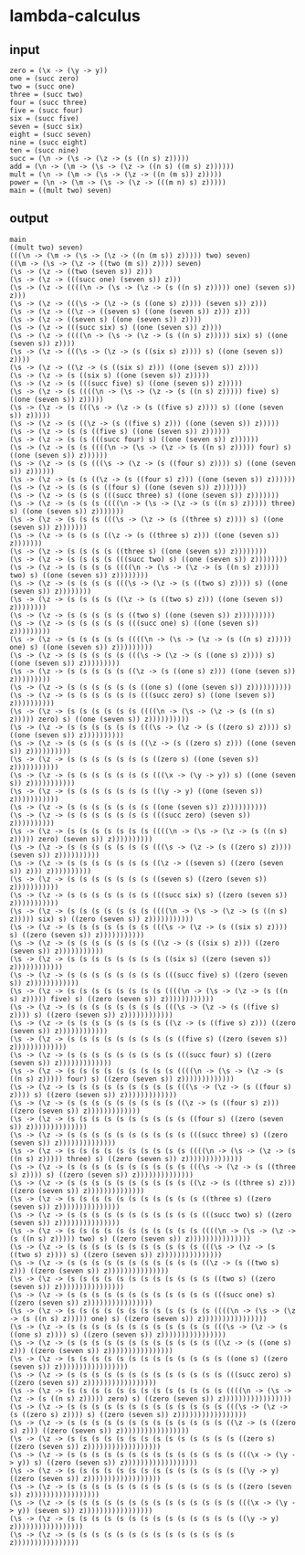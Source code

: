 # lambda-calculus

## input

	zero = (\x -> (\y -> y))                                                                            
	one = (succ zero)                                                                                   
	two = (succ one)                                                                                    
	three = (succ two)                                                                                  
	four = (succ three)                                                                                 
	five = (succ four)                                                                                  
	six = (succ five)                                                                                   
	seven = (succ six)                                                                                  
	eight = (succ seven)                                                                                
	nine = (succ eight)                                                                                 
	ten = (succ nine)                                                                                   
	succ = (\n -> (\s -> (\z -> (s ((n s) z)))))                                                        
	add = (\n -> (\m -> (\s -> (\z -> ((n s) ((m s) z))))))                                             
	mult = (\n -> (\m -> (\s -> (\z -> ((n (m s)) z)))))                                                
	power = (\n -> (\m -> (\s -> (\z -> (((m n) s) z)))))                                               
	main = ((mult two) seven)    

## output

	main
	((mult two) seven)
	(((\n -> (\m -> (\s -> (\z -> ((n (m s)) z))))) two) seven)
	((\m -> (\s -> (\z -> ((two (m s)) z)))) seven)
	(\s -> (\z -> ((two (seven s)) z)))
	(\s -> (\z -> (((succ one) (seven s)) z)))
	(\s -> (\z -> ((((\n -> (\s -> (\z -> (s ((n s) z))))) one) (seven s)) z)))
	(\s -> (\z -> (((\s -> (\z -> (s ((one s) z)))) (seven s)) z)))
	(\s -> (\z -> ((\z -> ((seven s) ((one (seven s)) z))) z)))
	(\s -> (\z -> ((seven s) ((one (seven s)) z))))
	(\s -> (\z -> (((succ six) s) ((one (seven s)) z))))
	(\s -> (\z -> ((((\n -> (\s -> (\z -> (s ((n s) z))))) six) s) ((one (seven s)) z))))
	(\s -> (\z -> (((\s -> (\z -> (s ((six s) z)))) s) ((one (seven s)) z))))
	(\s -> (\z -> ((\z -> (s ((six s) z))) ((one (seven s)) z))))
	(\s -> (\z -> (s ((six s) ((one (seven s)) z)))))
	(\s -> (\z -> (s (((succ five) s) ((one (seven s)) z)))))
	(\s -> (\z -> (s ((((\n -> (\s -> (\z -> (s ((n s) z))))) five) s) ((one (seven s)) z)))))
	(\s -> (\z -> (s (((\s -> (\z -> (s ((five s) z)))) s) ((one (seven s)) z)))))
	(\s -> (\z -> (s ((\z -> (s ((five s) z))) ((one (seven s)) z)))))
	(\s -> (\z -> (s (s ((five s) ((one (seven s)) z))))))
	(\s -> (\z -> (s (s (((succ four) s) ((one (seven s)) z))))))
	(\s -> (\z -> (s (s ((((\n -> (\s -> (\z -> (s ((n s) z))))) four) s) ((one (seven s)) z))))))
	(\s -> (\z -> (s (s (((\s -> (\z -> (s ((four s) z)))) s) ((one (seven s)) z))))))
	(\s -> (\z -> (s (s ((\z -> (s ((four s) z))) ((one (seven s)) z))))))
	(\s -> (\z -> (s (s (s ((four s) ((one (seven s)) z)))))))
	(\s -> (\z -> (s (s (s (((succ three) s) ((one (seven s)) z)))))))
	(\s -> (\z -> (s (s (s ((((\n -> (\s -> (\z -> (s ((n s) z))))) three) s) ((one (seven s)) z)))))))
	(\s -> (\z -> (s (s (s (((\s -> (\z -> (s ((three s) z)))) s) ((one (seven s)) z)))))))
	(\s -> (\z -> (s (s (s ((\z -> (s ((three s) z))) ((one (seven s)) z)))))))
	(\s -> (\z -> (s (s (s (s ((three s) ((one (seven s)) z))))))))
	(\s -> (\z -> (s (s (s (s (((succ two) s) ((one (seven s)) z))))))))
	(\s -> (\z -> (s (s (s (s ((((\n -> (\s -> (\z -> (s ((n s) z))))) two) s) ((one (seven s)) z))))))))
	(\s -> (\z -> (s (s (s (s (((\s -> (\z -> (s ((two s) z)))) s) ((one (seven s)) z))))))))
	(\s -> (\z -> (s (s (s (s ((\z -> (s ((two s) z))) ((one (seven s)) z))))))))
	(\s -> (\z -> (s (s (s (s (s ((two s) ((one (seven s)) z)))))))))
	(\s -> (\z -> (s (s (s (s (s (((succ one) s) ((one (seven s)) z)))))))))
	(\s -> (\z -> (s (s (s (s (s ((((\n -> (\s -> (\z -> (s ((n s) z))))) one) s) ((one (seven s)) z)))))))))
	(\s -> (\z -> (s (s (s (s (s (((\s -> (\z -> (s ((one s) z)))) s) ((one (seven s)) z)))))))))
	(\s -> (\z -> (s (s (s (s (s ((\z -> (s ((one s) z))) ((one (seven s)) z)))))))))
	(\s -> (\z -> (s (s (s (s (s (s ((one s) ((one (seven s)) z))))))))))
	(\s -> (\z -> (s (s (s (s (s (s (((succ zero) s) ((one (seven s)) z))))))))))
	(\s -> (\z -> (s (s (s (s (s (s ((((\n -> (\s -> (\z -> (s ((n s) z))))) zero) s) ((one (seven s)) z))))))))))
	(\s -> (\z -> (s (s (s (s (s (s (((\s -> (\z -> (s ((zero s) z)))) s) ((one (seven s)) z))))))))))
	(\s -> (\z -> (s (s (s (s (s (s ((\z -> (s ((zero s) z))) ((one (seven s)) z))))))))))
	(\s -> (\z -> (s (s (s (s (s (s (s ((zero s) ((one (seven s)) z)))))))))))
	(\s -> (\z -> (s (s (s (s (s (s (s (((\x -> (\y -> y)) s) ((one (seven s)) z)))))))))))
	(\s -> (\z -> (s (s (s (s (s (s (s ((\y -> y) ((one (seven s)) z)))))))))))
	(\s -> (\z -> (s (s (s (s (s (s (s ((one (seven s)) z))))))))))
	(\s -> (\z -> (s (s (s (s (s (s (s (((succ zero) (seven s)) z))))))))))
	(\s -> (\z -> (s (s (s (s (s (s (s ((((\n -> (\s -> (\z -> (s ((n s) z))))) zero) (seven s)) z))))))))))
	(\s -> (\z -> (s (s (s (s (s (s (s (((\s -> (\z -> (s ((zero s) z)))) (seven s)) z))))))))))
	(\s -> (\z -> (s (s (s (s (s (s (s ((\z -> ((seven s) ((zero (seven s)) z))) z))))))))))
	(\s -> (\z -> (s (s (s (s (s (s (s ((seven s) ((zero (seven s)) z)))))))))))
	(\s -> (\z -> (s (s (s (s (s (s (s (((succ six) s) ((zero (seven s)) z)))))))))))
	(\s -> (\z -> (s (s (s (s (s (s (s ((((\n -> (\s -> (\z -> (s ((n s) z))))) six) s) ((zero (seven s)) z)))))))))))
	(\s -> (\z -> (s (s (s (s (s (s (s (((\s -> (\z -> (s ((six s) z)))) s) ((zero (seven s)) z)))))))))))
	(\s -> (\z -> (s (s (s (s (s (s (s ((\z -> (s ((six s) z))) ((zero (seven s)) z)))))))))))
	(\s -> (\z -> (s (s (s (s (s (s (s (s ((six s) ((zero (seven s)) z))))))))))))
	(\s -> (\z -> (s (s (s (s (s (s (s (s (((succ five) s) ((zero (seven s)) z))))))))))))
	(\s -> (\z -> (s (s (s (s (s (s (s (s ((((\n -> (\s -> (\z -> (s ((n s) z))))) five) s) ((zero (seven s)) z))))))))))))
	(\s -> (\z -> (s (s (s (s (s (s (s (s (((\s -> (\z -> (s ((five s) z)))) s) ((zero (seven s)) z))))))))))))
	(\s -> (\z -> (s (s (s (s (s (s (s (s ((\z -> (s ((five s) z))) ((zero (seven s)) z))))))))))))
	(\s -> (\z -> (s (s (s (s (s (s (s (s (s ((five s) ((zero (seven s)) z)))))))))))))
	(\s -> (\z -> (s (s (s (s (s (s (s (s (s (((succ four) s) ((zero (seven s)) z)))))))))))))
	(\s -> (\z -> (s (s (s (s (s (s (s (s (s ((((\n -> (\s -> (\z -> (s ((n s) z))))) four) s) ((zero (seven s)) z)))))))))))))
	(\s -> (\z -> (s (s (s (s (s (s (s (s (s (((\s -> (\z -> (s ((four s) z)))) s) ((zero (seven s)) z)))))))))))))
	(\s -> (\z -> (s (s (s (s (s (s (s (s (s ((\z -> (s ((four s) z))) ((zero (seven s)) z)))))))))))))
	(\s -> (\z -> (s (s (s (s (s (s (s (s (s (s ((four s) ((zero (seven s)) z))))))))))))))
	(\s -> (\z -> (s (s (s (s (s (s (s (s (s (s (((succ three) s) ((zero (seven s)) z))))))))))))))
	(\s -> (\z -> (s (s (s (s (s (s (s (s (s (s ((((\n -> (\s -> (\z -> (s ((n s) z))))) three) s) ((zero (seven s)) z))))))))))))))
	(\s -> (\z -> (s (s (s (s (s (s (s (s (s (s (((\s -> (\z -> (s ((three s) z)))) s) ((zero (seven s)) z))))))))))))))
	(\s -> (\z -> (s (s (s (s (s (s (s (s (s (s ((\z -> (s ((three s) z))) ((zero (seven s)) z))))))))))))))
	(\s -> (\z -> (s (s (s (s (s (s (s (s (s (s (s ((three s) ((zero (seven s)) z)))))))))))))))
	(\s -> (\z -> (s (s (s (s (s (s (s (s (s (s (s (((succ two) s) ((zero (seven s)) z)))))))))))))))
	(\s -> (\z -> (s (s (s (s (s (s (s (s (s (s (s ((((\n -> (\s -> (\z -> (s ((n s) z))))) two) s) ((zero (seven s)) z)))))))))))))))
	(\s -> (\z -> (s (s (s (s (s (s (s (s (s (s (s (((\s -> (\z -> (s ((two s) z)))) s) ((zero (seven s)) z)))))))))))))))
	(\s -> (\z -> (s (s (s (s (s (s (s (s (s (s (s ((\z -> (s ((two s) z))) ((zero (seven s)) z)))))))))))))))
	(\s -> (\z -> (s (s (s (s (s (s (s (s (s (s (s (s ((two s) ((zero (seven s)) z))))))))))))))))
	(\s -> (\z -> (s (s (s (s (s (s (s (s (s (s (s (s (((succ one) s) ((zero (seven s)) z))))))))))))))))
	(\s -> (\z -> (s (s (s (s (s (s (s (s (s (s (s (s ((((\n -> (\s -> (\z -> (s ((n s) z))))) one) s) ((zero (seven s)) z))))))))))))))))
	(\s -> (\z -> (s (s (s (s (s (s (s (s (s (s (s (s (((\s -> (\z -> (s ((one s) z)))) s) ((zero (seven s)) z))))))))))))))))
	(\s -> (\z -> (s (s (s (s (s (s (s (s (s (s (s (s ((\z -> (s ((one s) z))) ((zero (seven s)) z))))))))))))))))
	(\s -> (\z -> (s (s (s (s (s (s (s (s (s (s (s (s (s ((one s) ((zero (seven s)) z)))))))))))))))))
	(\s -> (\z -> (s (s (s (s (s (s (s (s (s (s (s (s (s (((succ zero) s) ((zero (seven s)) z)))))))))))))))))
	(\s -> (\z -> (s (s (s (s (s (s (s (s (s (s (s (s (s ((((\n -> (\s -> (\z -> (s ((n s) z))))) zero) s) ((zero (seven s)) z)))))))))))))))))
	(\s -> (\z -> (s (s (s (s (s (s (s (s (s (s (s (s (s (((\s -> (\z -> (s ((zero s) z)))) s) ((zero (seven s)) z)))))))))))))))))
	(\s -> (\z -> (s (s (s (s (s (s (s (s (s (s (s (s (s ((\z -> (s ((zero s) z))) ((zero (seven s)) z)))))))))))))))))
	(\s -> (\z -> (s (s (s (s (s (s (s (s (s (s (s (s (s (s ((zero s) ((zero (seven s)) z))))))))))))))))))
	(\s -> (\z -> (s (s (s (s (s (s (s (s (s (s (s (s (s (s (((\x -> (\y -> y)) s) ((zero (seven s)) z))))))))))))))))))
	(\s -> (\z -> (s (s (s (s (s (s (s (s (s (s (s (s (s (s ((\y -> y) ((zero (seven s)) z))))))))))))))))))
	(\s -> (\z -> (s (s (s (s (s (s (s (s (s (s (s (s (s (s ((zero (seven s)) z)))))))))))))))))
	(\s -> (\z -> (s (s (s (s (s (s (s (s (s (s (s (s (s (s (((\x -> (\y -> y)) (seven s)) z)))))))))))))))))
	(\s -> (\z -> (s (s (s (s (s (s (s (s (s (s (s (s (s (s ((\y -> y) z)))))))))))))))))
	(\s -> (\z -> (s (s (s (s (s (s (s (s (s (s (s (s (s (s z))))))))))))))))

